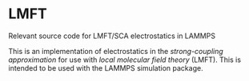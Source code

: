 # LMFT
Relevant source code for LMFT/SCA electrostatics in LAMMPS

This is an implementation of electrostatics in the *strong-coupling approximation* for use with *local molecular field theory* (LMFT). This is intended to be used with the LAMMPS simulation package.
